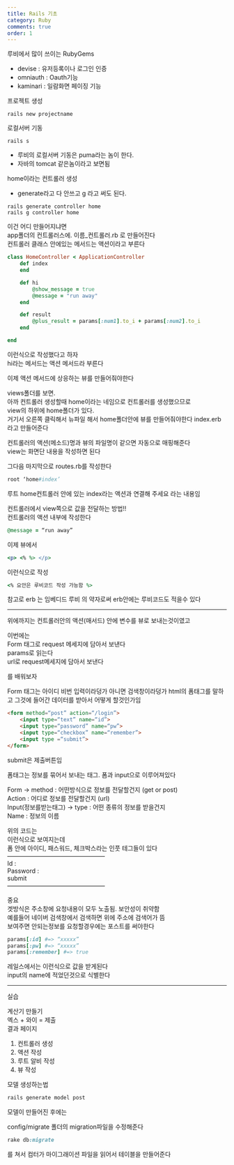 ```yaml
---
title: Rails 기초
category: Ruby
comments: true
order: 1
---
```


루비에서 많이 쓰이는 RubyGems
- devise    :  유저등록이나 로그인 인증
- omniauth  :  Oauth기능
- kaminari  :  일람화면 페이징 기능


프로젝트 생성
```git
rails new projectname
```

로컬서버 기동  
```git
rails s
```
- 루비의 로컬서버 기동은 puma라는 놈이 한다.  
- 자바의 tomcat 같은놈이라고 보면됨
  
home이라는 컨트롤러 생성  
- generate라고 다 안쓰고 g 라고 써도 된다.
```git
rails generate controller home
rails g controller home
```
이건 어디 만들어지냐면  
app폴더의 컨트롤러스에. 이름_컨트롤러.rb 로 만들어진다  
컨트롤러 클래스 안에있는 메서드는 액션이라고 부른다

```rb
class HomeController < ApplicationController
    def index
    end

    def hi
        @show_message = true
        @message = "run away"
    end

    def result
        @plus_result = params[:num1].to_i + params[:num2].to_i
    end

end
```

이런식으로 작성했다고 하자  
hi라는 메서드는 액션 메서드라 부른다  

이제 액션 메서드에 상응하는 뷰를 만들어줘야한다  

views폴더를 보면.   
아까 컨트롤러 생성할때 home이라는 네임으로 컨트롤러를 생성했으므로  
view의 하위에 home폴더가 있다.  
거기서 오른쪽 클릭해서 뉴파일 해서 home폴더안에 뷰를 만들어줘야한다
index.erb라고 만들어준다

컨트롤러의 액션(메소드)명과 뷰의 파일명이 같으면 자동으로 매핑해준다  
view는 화면단 내용을 작성하면 된다

그다음 마지막으로 routes.rb를 작성한다

```rb
root ‘home#index’
```
루트 home컨트롤러 안에 있는 index라는 액션과 연결해 주세요 라는 내용임

컨트롤러에서 view쪽으로 값을 전달하는 방법!!  
컨트롤러의 액션 내부에 작성한다  
```rb
@message = “run away”
```

이제 뷰에서
```rb
<p> <% %> </p>
```
이런식으로 작성  
```rb
<% 요안은 루비코드 작성 가능함 %>
```
참고로 erb 는 임베디드 루비 의 약자로써 erb안에는 루비코드도 적을수 있다

---

위에까지는 컨트롤러안의 액션(매서드) 안에 변수를 뷰로 보내는것이였고

이번에는  
Form 태그로 request 메세지에 담아서 보낸다  
params로 읽는다  
url로 request메세지에 담아서 보낸다 

를 배워보자

Form 태그는  아이디 비번 입력이라덩가 아니면 검색창이라덩가
html의 폼태그를 말하고 그것에 들어간 데이터를 받아서 어떻게 할것인가임  
```html
<form method=“post” action=“/login”>
	<input type=“text” name=“id”>
	<input type=“password” name=“pw”>
	<input type=“checkbox” name=“remember”>
	<input type =“submit”>
</form>
```
submit은 제출버튼임

폼태그는 정보를 묶어서 보내는 태그.  폼과 input으로 이루어져있다

Form -> method : 어떤방식으로 정보를 전달할건지 (get or post)  
Action : 어디로 정보를 전달할건지 (url)  
Input(정보를받는태그) -> type : 어떤 종류의 정보를 받을건지   
Name : 정보의 이름

위의 코드는  
이런식으로 보여지는데  
폼 안에 
아이디, 패스워드, 체크박스라는 인풋 테그들이 있다
————————————————  
Id :   
Password :    
submit  
————————————————

중요  
겟방식은 주소창에 요청내용이 모두 노출됨. 보안성이 취약함  
예를들어 네이버 검색창에서 검색하면 위에 주소에 검색어가 뜸  
보여주면 안되는정보를 요청할경우에는 포스트를 써야한다
```rb
params[:id] #=> “xxxxx”  
params[:pw] #=> “xxxxx”  
params[:remember] #=> true  
```
레일스에서는 이런식으로 값을 받게된다  
input의 name에 적었던것으로 식별한다

---
실습

계산기 만들기  
엑스 + 와이 = 제출  
결과 페이지
1. 컨트롤러 생성
2. 액션 작성
3. 루트 알비 작성
4. 뷰 작성

모델 생성하는법
```rb   
rails generate model post 
```

모델이 만들어진 후에는

config/migrate 폴더의 migration파일을 수정해준다  
```rb
rake db:migrate
```
를 쳐서 컴터가 마이그래이션 파일을 읽어서
테이블을 만들어준다









